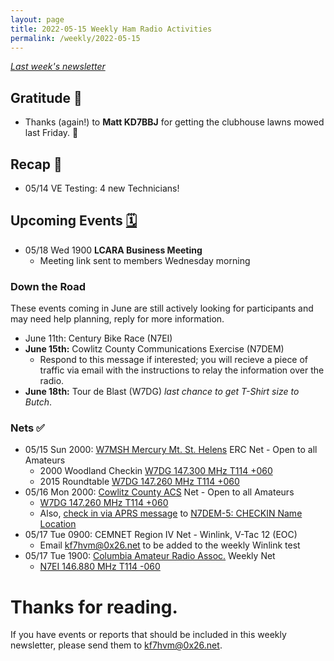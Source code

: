 ```yaml
---
layout: page
title: 2022-05-15 Weekly Ham Radio Activities
permalink: /weekly/2022-05-15
---
```


_[Last week's newsletter](/weekly/2022-05-01)_

## Gratitude 🙌

* Thanks (again!) to **Matt KD7BBJ** for getting the clubhouse lawns mowed last Friday. 🌱

## Recap 🔁

* 05/14 VE Testing: 4 new Technicians!

## Upcoming Events [🗓](/calendar)

* 05/18 Wed 1900 **LCARA Business Meeting**
  * Meeting link sent to members Wednesday morning

### Down the Road

These events coming in June are still actively looking for
participants and may need help planning, reply for more information.

* June 11th: Century Bike Race (N7EI)
* **June 15th:** Cowlitz County Communications Exercise (N7DEM)
  * Respond to this message if interested; you will recieve a piece of traffic
    via email with the instructions to relay the information over the radio.
* **June 18th:** Tour de Blast (W7DG) _last chance to get T-Shirt size to Butch_.

### Nets ✅

- 05/15 Sun 2000: [W7MSH Mercury Mt. St. Helens](https://www.w7msh.org) ERC Net - Open to all Amateurs
  - 2000 Woodland Checkin [W7DG 147.300 MHz T114 +060](https://www.repeaterbook.com/repeaters/details.php?state_id=53&ID=412)
  - 2015 Roundtable [W7DG 147.260 MHz T114 +060](https://www.repeaterbook.com/repeaters/details.php?ID=408&state_id=53)
- 05/16 Mon 2000: [Cowlitz County ACS](http://cowlitzradio.org/) Net - Open to all Amateurs
  - [W7DG 147.260 MHz T114 +060](https://www.repeaterbook.com/repeaters/details.php?ID=408&state_id=53)
  - Also, [check in via APRS message](/info/aprsnet/) to [N7DEM-5: CHECKIN Name Location](https://aprs.fi/?c=message&call=N7DEM-5)
- 05/17 Tue 0900: CEMNET Region IV Net - Winlink, V-Tac 12 (EOC)
  - Email [kf7hvm@0x26.net](mailto:kf7hvm@0x26.net) to be added to the weekly
    Winlink test
- 05/17 Tue 1900: [Columbia Amateur Radio Assoc.](http://www.n7ei.org/) Weekly Net
  - [N7EI 146.880 MHz T114 -060](https://www.repeaterbook.com/repeaters/details.php?ID=142&state_id=41)

# Thanks for reading. 

If you have events or reports that should be included in this weekly
newsletter, please send them to [kf7hvm@0x26.net](mailto:kf7hvm@0x26.net).
